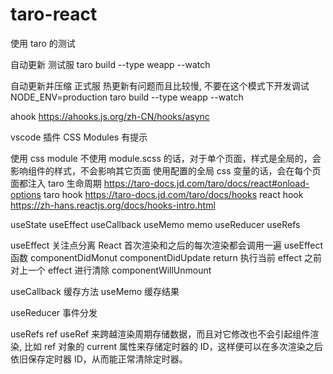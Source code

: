 # taro-react

使用 taro 的测试

自动更新 测试服
taro build --type weapp --watch

自动更新并压缩 正式服 热更新有问题而且比较慢, 不要在这个模式下开发调试
NODE_ENV=production taro build --type weapp --watch

ahook
https://ahooks.js.org/zh-CN/hooks/async

vscode 插件 CSS Modules 有提示

使用 css module 不使用 module.scss 的话，对于单个页面，样式是全局的，会影响组件的样式，不会影响其它页面
使用配置的全局 css 变量的话，会在每个页面都注入
taro 生命周期 https://taro-docs.jd.com/taro/docs/react#onload-options
taro hook https://taro-docs.jd.com/taro/docs/hooks
react hook https://zh-hans.reactjs.org/docs/hooks-intro.html

useState useEffect useCallback useMemo memo useReducer useRefs

useEffect 关注点分离
React 首次渲染和之后的每次渲染都会调用一遍 useEffect 函数
componentDidMonut
componentDidUpdate
return 执行当前 effect 之前对上一个 effect 进行清除
componentWillUnmount

useCallback 缓存方法
useMemo 缓存结果

useReducer 事件分发

useRefs ref useRef 来跨越渲染周期存储数据，而且对它修改也不会引起组件渲染, 比如 ref 对象的 current 属性来存储定时器的 ID，这样便可以在多次渲染之后依旧保存定时器 ID，从而能正常清除定时器。


